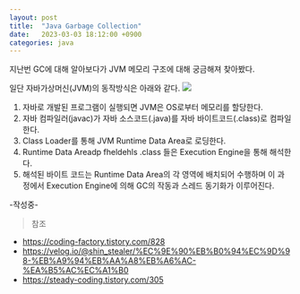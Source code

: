 ```yaml
---
layout: post
title:  "Java Garbage Collection"
date:   2023-03-03 18:12:00 +0900
categories: java
---
```


지난번 GC에 대해 알아보다가 JVM 메모리 구조에 대해 궁금해져 찾아봤다.

일단 자바가상머신(JVM)의 동작방식은 아래와 같다.
![](https://velog.velcdn.com/images/ghjeong/post/2114d90f-84f9-4e6d-975a-affba55215b3/image.png)
1. 자바로 개발된 프로그램이 실행되면 JVM은 OS로부터 메모리를 할당한다.
2. 자바 컴파일러(javac)가 자바 소스코드(.java)를 자바 바이트코드(.class)로 컴파일한다.
3. Class Loader를 통해 JVM Runtime Data Area로 로딩한다.
4. Runtime Data Areadp fheldehls .class 들은 Execution Engine을 통해 해석한다.
5. 해석된 바이트 코드는 Runtime Data Area의 각 영역에 배치되어 수행하며 이 과정에서 Execution Engine에 의해 GC의 작동과 스레드 동기화가 이루어진다.

-작성중-

> 참조
- https://coding-factory.tistory.com/828
- https://velog.io/@shin_stealer/%EC%9E%90%EB%B0%94%EC%9D%98-%EB%A9%94%EB%AA%A8%EB%A6%AC-%EA%B5%AC%EC%A1%B0
- https://steady-coding.tistory.com/305